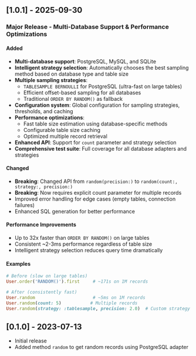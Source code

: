 ## [1.0.1] - 2025-09-30

### Major Release - Multi-Database Support & Performance Optimizations

#### Added

- **Multi-database support**: PostgreSQL, MySQL, and SQLite
- **Intelligent strategy selection**: Automatically chooses the best sampling method based on database type and table size
- **Multiple sampling strategies**:
  - `TABLESAMPLE BERNOULLI` for PostgreSQL (ultra-fast on large tables)
  - Efficient offset-based sampling for all databases
  - Traditional `ORDER BY RANDOM()` as fallback
- **Configuration system**: Global configuration for sampling strategies, thresholds, and caching
- **Performance optimizations**:
  - Fast table size estimation using database-specific methods
  - Configurable table size caching
  - Optimized multiple record retrieval
- **Enhanced API**: Support for `count` parameter and strategy selection
- **Comprehensive test suite**: Full coverage for all database adapters and strategies

#### Changed

- **Breaking**: Changed API from `random(precision:)` to `random(count:, strategy:, precision:)`
- **Breaking**: Now requires explicit count parameter for multiple records
- Improved error handling for edge cases (empty tables, connection failures)
- Enhanced SQL generation for better performance

#### Performance Improvements

- Up to 32x faster than `ORDER BY RANDOM()` on large tables
- Consistent ~2-3ms performance regardless of table size
- Intelligent strategy selection reduces query time dramatically

#### Examples

```ruby
# Before (slow on large tables)
User.order('RANDOM()').first     # ~171s on 1M records

# After (consistently fast)
User.random                      # ~5ms on 1M records
User.random(count: 5)           # Multiple records
User.random(strategy: :tablesample, precision: 2.0)  # Custom strategy
```

## [0.1.0] - 2023-07-13

- Initial release
- Added method `random` to get random records using PostgreSQL adapter
